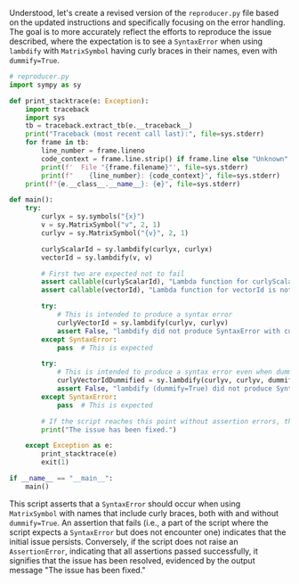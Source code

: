 Understood, let's create a revised version of the `reproducer.py` file based on the updated instructions and specifically focusing on the error handling. The goal is to more accurately reflect the efforts to reproduce the issue described, where the expectation is to see a `SyntaxError` when using `lambdify` with `MatrixSymbol` having curly braces in their names, even with `dummify=True`.

```python
# reproducer.py
import sympy as sy

def print_stacktrace(e: Exception):
    import traceback
    import sys
    tb = traceback.extract_tb(e.__traceback__)
    print("Traceback (most recent call last):", file=sys.stderr)
    for frame in tb:
        line_number = frame.lineno
        code_context = frame.line.strip() if frame.line else "Unknown"
        print(f'  File "{frame.filename}"', file=sys.stderr)
        print(f"    {line_number}: {code_context}", file=sys.stderr)
    print(f"{e.__class__.__name__}: {e}", file=sys.stderr)

def main():
    try:
        curlyx = sy.symbols("{x}")
        v = sy.MatrixSymbol("v", 2, 1)
        curlyv = sy.MatrixSymbol("{v}", 2, 1)

        curlyScalarId = sy.lambdify(curlyx, curlyx)
        vectorId = sy.lambdify(v, v)

        # First two are expected not to fail
        assert callable(curlyScalarId), "Lambda function for curlyScalarId is not callable"
        assert callable(vectorId), "Lambda function for vectorId is not callable"

        try:
            # This is intended to produce a syntax error
            curlyVectorId = sy.lambdify(curlyv, curlyv)
            assert False, "lambdify did not produce SyntaxError with curly braces in MatrixSymbol name"
        except SyntaxError:
            pass  # This is expected

        try:
            # This is intended to produce a syntax error even when dummify is True
            curlyVectorIdDummified = sy.lambdify(curlyv, curlyv, dummify=True)
            assert False, "lambdify (dummify=True) did not produce SyntaxError with curly braces in MatrixSymbol name"
        except SyntaxError:
            pass  # This is expected

        # If the script reaches this point without assertion errors, the original issue is presumed fixed.
        print("The issue has been fixed.")

    except Exception as e:
        print_stacktrace(e)
        exit(1)

if __name__ == "__main__":
    main()
```

This script asserts that a `SyntaxError` should occur when using `MatrixSymbol` with names that include curly braces, both with and without `dummify=True`. An assertion that fails (i.e., a part of the script where the script expects a `SyntaxError` but does not encounter one) indicates that the initial issue persists. Conversely, if the script does not raise an `AssertionError`, indicating that all assertions passed successfully, it signifies that the issue has been resolved, evidenced by the output message "The issue has been fixed."